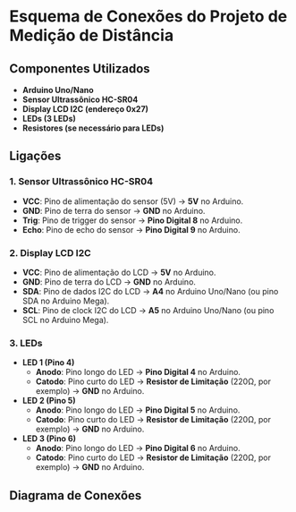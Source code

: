 # Esquema de Conexões do Projeto de Medição de Distância

## Componentes Utilizados
- **Arduino Uno/Nano**
- **Sensor Ultrassônico HC-SR04**
- **Display LCD I2C (endereço 0x27)**
- **LEDs (3 LEDs)**
- **Resistores (se necessário para LEDs)**

## Ligações

### 1. **Sensor Ultrassônico HC-SR04**
- **VCC**: Pino de alimentação do sensor (5V) -> **5V** no Arduino.
- **GND**: Pino de terra do sensor -> **GND** no Arduino.
- **Trig**: Pino de trigger do sensor -> **Pino Digital 8** no Arduino.
- **Echo**: Pino de echo do sensor -> **Pino Digital 9** no Arduino.

### 2. **Display LCD I2C**
- **VCC**: Pino de alimentação do LCD -> **5V** no Arduino.
- **GND**: Pino de terra do LCD -> **GND** no Arduino.
- **SDA**: Pino de dados I2C do LCD -> **A4** no Arduino Uno/Nano (ou pino SDA no Arduino Mega).
- **SCL**: Pino de clock I2C do LCD -> **A5** no Arduino Uno/Nano (ou pino SCL no Arduino Mega).

### 3. **LEDs**
- **LED 1 (Pino 4)**
  - **Anodo**: Pino longo do LED -> **Pino Digital 4** no Arduino.
  - **Catodo**: Pino curto do LED -> **Resistor de Limitação** (220Ω, por exemplo) -> **GND** no Arduino.
- **LED 2 (Pino 5)**
  - **Anodo**: Pino longo do LED -> **Pino Digital 5** no Arduino.
  - **Catodo**: Pino curto do LED -> **Resistor de Limitação** (220Ω, por exemplo) -> **GND** no Arduino.
- **LED 3 (Pino 6)**
  - **Anodo**: Pino longo do LED -> **Pino Digital 6** no Arduino.
  - **Catodo**: Pino curto do LED -> **Resistor de Limitação** (220Ω, por exemplo) -> **GND** no Arduino.

## Diagrama de Conexões

